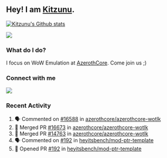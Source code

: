 ## Hey! I am [Kitzunu](https://Github.com/Kitzunu).

<!--<a href="https://github-readme-stats.kitzunu.vercel.app/api?username=Kitzunu&show_icons=true&theme=dark">
  <img align="center" src="https://github-readme-stats.kitzunu.vercel.app/api?username=Kitzunu&show_icons=true&theme=dark" />
</a>-->

[![Kitzunu's Github stats](https://github-readme-stats.vercel.app/api?username=kitzunu&theme=github_dark&show_icons=true)](https://github.com/Kitzunu)

<a href="https://github-readme-stats.kitzunu.vercel.app/api?username=Kitzunu&show_icons=true&theme=dark">
  <img align="center" src="https://github-readme-stats.vercel.app/api/top-langs/?username=Kitzunu&layout=compact&theme=dark" />
</a>

### What do I do?

I focus on WoW Emulation at [AzerothCore](https://Github.com/AzerothCore). Come join us ;)

### Connect with me
[![](https://img.shields.io/badge/AzerothCore%20Discord-Connect%20with%20me!-green)](https://discord.com/invite/gkt4y2x)

### Recent Activity

<!--START_SECTION:activity-->
1. 🗣 Commented on [#16588](https://github.com/azerothcore/azerothcore-wotlk/pull/16588#issuecomment-1773977081) in [azerothcore/azerothcore-wotlk](https://github.com/azerothcore/azerothcore-wotlk)
2. 🎉 Merged PR [#16673](https://github.com/azerothcore/azerothcore-wotlk/pull/16673) in [azerothcore/azerothcore-wotlk](https://github.com/azerothcore/azerothcore-wotlk)
3. 🎉 Merged PR [#14763](https://github.com/azerothcore/azerothcore-wotlk/pull/14763) in [azerothcore/azerothcore-wotlk](https://github.com/azerothcore/azerothcore-wotlk)
4. 🗣 Commented on [#192](https://github.com/heyitsbench/mod-ptr-template/pull/192#issuecomment-1773974922) in [heyitsbench/mod-ptr-template](https://github.com/heyitsbench/mod-ptr-template)
5. 💪 Opened PR [#192](https://github.com/heyitsbench/mod-ptr-template/pull/192) in [heyitsbench/mod-ptr-template](https://github.com/heyitsbench/mod-ptr-template)
<!--END_SECTION:activity-->
